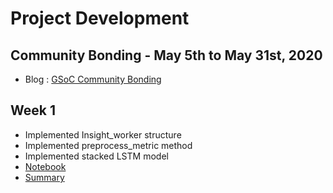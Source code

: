 # Project Development 



## Community Bonding - May 5th to May 31st, 2020

* Blog : [GSoC Community Bonding](https://medium.com/@pratikmishra_60029/expected-outcomes-discussed-during-gsoc-community-bonding-period-1-84cee2d3f277)


 ## Week 1


* Implemented Insight_worker structure
* Implemented preprocess_metric method
* Implemented stacked LSTM model
* [Notebook](https://github.com/pratikmishra356/augur_ML_insights/blob/master/insight_model_LSTM.ipynb)
* [Summary](https://docs.google.com/document/d/1WBDsOHXtPJ9BlRSf7un9ennT6b5x4ngilU_smfpiorU/edit)

